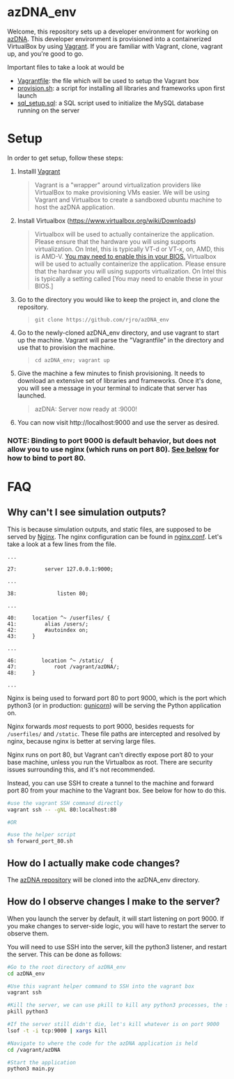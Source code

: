 # azDNA_env
Welcome, this repository sets up a  developer environment for working on [azDNA](https://github.com/rjro/azDNA). This developer environment is provisioned into a containerized VirtualBox by using [Vagrant](https://www.vagrantup.com/). If you are familiar with Vagrant, clone, vagrant up, and you're good to go. 

Important files to take a look at would be
- [Vagrantfile](/Vagrantfile): the file which will be used to setup the Vagrant box
- [provision.sh](/provision.sh): a script for installing all libraries and frameworks upon first launch
- [sql_setup.sql](/sql_setup.sql): a SQL script used to initialize the MySQL database running on the server

# Setup
In order to get setup, follow these steps:

1. Installl [Vagrant](https://www.vagrantup.com/downloads)

	> Vagrant is a "wrapper" around virtualization providers like VirtualBox to make provisioning VMs easier. We will be using Vagrant and Virtualbox to create a sandboxed ubuntu machine to host the azDNA application. 
2. Install Virtualbox (https://www.virtualbox.org/wiki/Downloads)
	> Virtualbox will be used to actually containerize the application. Please ensure that the hardware you will using supports virtualization. On Intel, this is typically VT-d or VT-x, on, AMD, this is AMD-V. [You may need to enable this in your BIOS.](https://docs.fedoraproject.org/en-US/Fedora/13/html/Virtualization_Guide/sect-Virtualization-Troubleshooting-Enabling_Intel_VT_and_AMD_V_virtualization_hardware_extensions_in_BIOS.html)
	> Virtualbox will be used to actually containerize the application. Please ensure that the hardwar you will using supports virtualization. On Intel this is typically a setting called [You may need to enable these in your BIOS.]

3. Go to the directory you would like to keep the project in, and clone the repository.  
	> ```git clone https://github.com/rjro/azDNA_env ```

4. Go to the newly-cloned azDNA_env directory, and use vagrant to start up the machine. Vagrant will parse the "Vagrantfile" in the directory and use that to provision the machine.
	> ```cd azDNA_env; vagrant up```

5. Give the machine a few minutes to finish provisioning. It needs to download an extensive set of libraries and frameworks. Once it's done, you will see a message in your terminal to indicate that server has launched.
	> azDNA: Server now ready at :9000!

6. You can now visit http://localhost:9000 and use the server as desired.

### NOTE: Binding to port 9000 is default behavior, but does not allow you to use nginx (which runs on port 80). [See below](#why-cant-i-see-simulation-outputs) for how to bind to port 80.

# FAQ

## Why can't I see simulation outputs?

This is because simulation outputs, and static files, are supposed to be served by [Nginx](https://www.nginx.com/). The nginx configuration can be found in [nginx.conf](nginx.conf). Let's take a look at a few lines from the file.

```
...

27:         server 127.0.0.1:9000;

...

38: 	        listen 80;

...

40:		location ^~ /userfiles/ {
41:			alias /users/;
42:			#autoindex on;
43:		}

...

46:        location ^~ /static/  {
47:            root /vagrant/azDNA/;
48:     }

...
```

Nginx is being used to forward port 80 to port 9000, which is the port which python3 (or in production: [gunicorn](https://gunicorn.org/)) will be serving the Python application on. 

Nginx forwards *most* requests to port 9000, besides requests for ```/userfiles/``` and ```/static```. These file paths are intercepted and resolved by nginx, because nginx is better at serving large files.

Nginx runs on port 80, but Vagrant can't directly expose port 80 to your base machine, unless you run the Virtualbox as root. There are security issues surrounding this, and it's not recommended. 

Instead, you can use SSH to create a tunnel to the machine and forward port 80 from your machine to the Vagrant box. See below for how to do this.

```bash 
#use the vagrant SSH command directly
vagrant ssh -- -gNL 80:localhost:80

#OR

#use the helper script 
sh forward_port_80.sh
```

## How do I actually make code changes?

The [azDNA repository](https://github.com/rjro/azDNA) will be cloned into the azDNA_env directory.

## How do I observe changes I make to the server?
When you launch the server by default, it will start listening on port 9000. If you make changes to server-side logic, you will have to restart the server to observe them.

You will need to use SSH into the server, kill the python3 listener, and restart the server. This can be done as follows:

```bash
#Go to the root directory of azDNA_env
cd azDNA_env

#Use this vagrant helper command to SSH into the vagrant box
vagrant ssh 

#Kill the server, we can use pkill to kill any python3 processes, the server should be one of these.
pkill python3

#If the server still didn't die, let's kill whatever is on port 9000
lsof -t -i tcp:9000 | xargs kill

#Navigate to where the code for the azDNA application is held
cd /vagrant/azDNA

#Start the application
python3 main.py
```